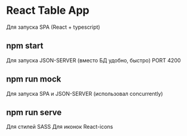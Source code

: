 # React Table App

Для запуска SPA (React + typescript)
## npm start 

Для запуска JSON-SERVER (вместо БД удобно, быстро) PORT 4200
## npm run mock

Для запуска SPA и JSON-SERVER (использовал concurrently)
## npm run serve

Для стилей SASS
Для иконок React-icons

